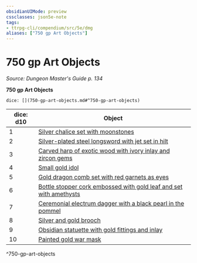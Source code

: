 ```yaml
---
obsidianUIMode: preview
cssclasses: json5e-note
tags:
- ttrpg-cli/compendium/src/5e/dmg
aliases: ["750 gp Art Objects"]
---
```

# 750 gp Art Objects
*Source: Dungeon Master's Guide p. 134* 

**750 gp Art Objects**

`dice: [](750-gp-art-objects.md#^750-gp-art-objects)`

| dice: d10 | Object |
|-----------|--------|
| 1 | [Silver chalice set with moonstones](Misc%20Files/CLI/compendium/items/silver-chalice-set-with-moonstones-xdmg.md) |
| 2 | [Silver-plated steel longsword with jet set in hilt](Misc%20Files/CLI/compendium/items/bundle-of-sheet-music-representing-the-lost-dirges-of-a-famous-composer-xdmg.md) |
| 3 | [Carved harp of exotic wood with ivory inlay and zircon gems](Misc%20Files/CLI/compendium/items/carved-wooden-harp-with-ivory-inlay-and-zircon-gems-xdmg.md) |
| 4 | [Small gold idol](Misc%20Files/CLI/compendium/items/gold-idol-xdmg.md) |
| 5 | [Gold dragon comb set with red garnets as eyes](Misc%20Files/CLI/compendium/items/gold-comb-shaped-like-a-dragon-with-red-garnets-as-eyes-xdmg.md) |
| 6 | [Bottle stopper cork embossed with gold leaf and set with amethysts](Misc%20Files/CLI/compendium/items/bottle-stopper-cork-embossed-with-gold-leaf-and-set-with-amethysts-xdmg.md) |
| 7 | [Ceremonial electrum dagger with a black pearl in the pommel](Misc%20Files/CLI/compendium/items/detailed-life-sized-dragonborn-skull-cast-in-electrum-xdmg.md) |
| 8 | [Silver and gold brooch](Misc%20Files/CLI/compendium/items/silver-and-gold-brooch-xdmg.md) |
| 9 | [Obsidian statuette with gold fittings and inlay](Misc%20Files/CLI/compendium/items/obsidian-statuette-with-gold-fittings-and-inlay-xdmg.md) |
| 10 | [Painted gold war mask](Misc%20Files/CLI/compendium/items/painted-gold-war-mask-xdmg.md) |
^750-gp-art-objects